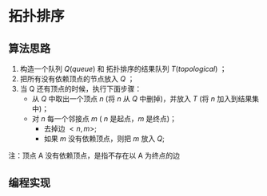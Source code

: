 # 拓扑排序

## 算法思路

1. 构造一个队列 $Q(queue)$ 和 拓扑排序的结果队列 $T(topological)$ ；
2. 把所有没有依赖顶点的节点放入 $Q$ ；
3. 当 Q 还有顶点的时候，执行下面步骤：
   - 从 $Q$ 中取出一个顶点 $n$ (将 $n$ 从 $Q$ 中删掉)，并放入 $T$ (将 $n$ 加入到结果集中)；
   - 对 $n$ 每一个邻接点 $m$ ( $n$ 是起点，$m$ 是终点)；
     - 去掉边 $<n,m>$;
     - 如果 $m$ 没有依赖顶点，则把 $m$ 放入 $Q$;

注：顶点 A 没有依赖顶点，是指不存在以 A 为终点的边

## 编程实现
